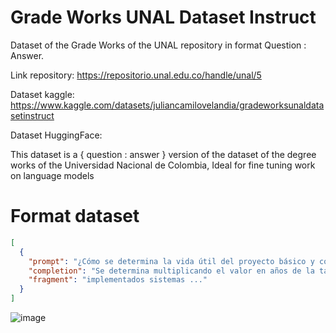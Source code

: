 # Grade Works UNAL Dataset Instruct

Dataset of the Grade Works of the UNAL repository in format Question : Answer.

Link repository: https://repositorio.unal.edu.co/handle/unal/5

Dataset kaggle: https://www.kaggle.com/datasets/juliancamilovelandia/gradeworksunaldatasetinstruct

Dataset HuggingFace:

This dataset is a { question : answer } version of the dataset of the degree works of the Universidad Nacional de Colombia, Ideal for fine tuning work on language models

# Format dataset
```json
[
  {
    "prompt": "¿Cómo se determina la vida útil del proyecto básico y complejo de iluminación en un hospital según la norma ISO 15686?",
    "completion": "Se determina multiplicando el valor en años de la tabla 1 por factores de estimación de vida útil de la tabla 2, dependiendo de las condiciones de la edificación.",
    "fragment": "implementados sistemas ..."
  }
]
```

![image](https://github.com/user-attachments/assets/10d5c10d-0b1a-4eb6-bd95-c52303d80e7b)
